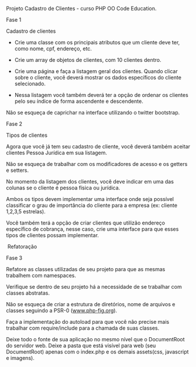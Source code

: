 Projeto Cadastro de Clientes - curso PHP OO Code Education.

Fase 1


Cadastro de clientes

- Crie uma classe com os principais atributos que um cliente deve ter, como nome, cpf, endereço, etc.

- Crie um array de objetos de clientes, com 10 clientes dentro.

- Crie uma página e faça a listagem geral dos clientes. Quando clicar sobre o cliente, você deverá mostrar os dados específicos do cliente selecionado.

- Nessa listagem você também deverá ter a opção de ordenar os clientes pelo seu índice de forma ascendente e descendente.

Não se esqueça de caprichar na interface utilizando o twitter bootstrap.


Fase 2


Tipos de clientes

Agora que você já tem seu cadastro de cliente, você deverá também aceitar clientes Pessoa Jurídica em sua listagem.

Não se esqueça de trabalhar com os modificadores de acesso e os getters e setters.

No momento da listagem dos clientes, você deve indicar em uma das colunas se o cliente é pessoa física ou jurídica.

Ambos os tipos devem implementar uma interface onde seja possível classificar o grau de importância do cliente para a empresa (ex: cliente 1,2,3,5 estrelas).

Você também terá a opção de criar clientes que utilizão endereço específico de cobrança, nesse caso, crie uma interface para que esses tipos de clientes possam implementar.

﻿
Refatoração

Fase 3

Refatore as classes utilizadas de seu projeto para que as mesmas trabalhem com namespaces.

Verifique se dentro de seu projeto há a necessidade de se trabalhar com classes abstratas.

Não se esqueça de criar a estrutura de diretórios, nome de arquivos e classes seguindo a PSR-0 (www.php-fig.org).

Faça a implementação do autoload para que você não precise mais trabalhar com require/include para a chamada de suas classes.

Deixe todo o fonte de sua aplicação no mesmo nível que o DocumentRoot do servidor web. Deixe a pasta que está visível para web (seu DocumentRoot) apenas com o index.php e os demais assets(css, javascript e imagens).

 